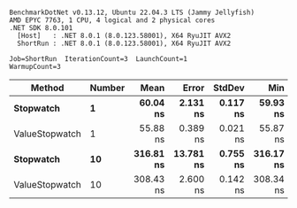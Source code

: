 ```

BenchmarkDotNet v0.13.12, Ubuntu 22.04.3 LTS (Jammy Jellyfish)
AMD EPYC 7763, 1 CPU, 4 logical and 2 physical cores
.NET SDK 8.0.101
  [Host]   : .NET 8.0.1 (8.0.123.58001), X64 RyuJIT AVX2
  ShortRun : .NET 8.0.1 (8.0.123.58001), X64 RyuJIT AVX2

Job=ShortRun  IterationCount=3  LaunchCount=1  
WarmupCount=3  

```
| Method         | Number | Mean      | Error     | StdDev   | Min       | Max       | Gen0   | Allocated |
|--------------- |------- |----------:|----------:|---------:|----------:|----------:|-------:|----------:|
| **Stopwatch**      | **1**      |  **60.04 ns** |  **2.131 ns** | **0.117 ns** |  **59.93 ns** |  **60.16 ns** | **0.0005** |      **40 B** |
| ValueStopwatch | 1      |  55.88 ns |  0.389 ns | 0.021 ns |  55.87 ns |  55.91 ns |      - |         - |
| **Stopwatch**      | **10**     | **316.81 ns** | **13.781 ns** | **0.755 ns** | **316.17 ns** | **317.64 ns** | **0.0005** |      **40 B** |
| ValueStopwatch | 10     | 308.43 ns |  2.600 ns | 0.142 ns | 308.34 ns | 308.60 ns |      - |         - |
